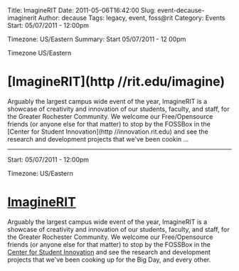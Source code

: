 Title: ImagineRIT
Date: 2011-05-06T16:42:00
Slug: event-decause-imaginerit
Author: decause
Tags: legacy, event, foss@rit
Category: Events
Start: 05/07/2011 - 12:00pm

Timezone: US/Eastern
Summary: 
	Start  05/07/2011 - 12 00pm

Timezone  US/Eastern

# [ImagineRIT](http //rit.edu/imagine)

Arguably the largest campus wide event of the year, ImagineRIT is a showcase
of creativity and innovation of our students, faculty, and staff, for the
Greater Rochester Community. We welcome our Free/Opensource friends (or anyone
else for that matter) to stop by the FOSSBox in the [Center for Student
Innovation](http //innovation.rit.edu) and see the research and development
projects that we've been cookin ... 

---
Start: 05/07/2011 - 12:00pm

Timezone: US/Eastern

# [ImagineRIT](http://rit.edu/imagine)

Arguably the largest campus wide event of the year, ImagineRIT is a showcase
of creativity and innovation of our students, faculty, and staff, for the
Greater Rochester Community. We welcome our Free/Opensource friends (or anyone
else for that matter) to stop by the FOSSBox in the [Center for Student
Innovation](http://innovation.rit.edu) and see the research and development
projects that we've been cooking up for the Big Day, and every other.


